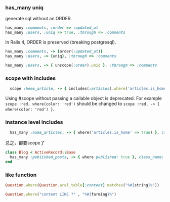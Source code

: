 ### has_many uniq


generate sql without an ORDER.

```ruby
has_many :comments, :order => :updated_at
has_many :users, :uniq => true, :through => :comments
```

In Rails 4, ORDER is preserved (breaking postgresql).

```ruby
has_many :comments, -> {order(:updated_at)}
has_many :users, -> {uniq}, :through => :comments
```


```ruby
has_many :users, -> { unscope(:order).uniq }, :through => :comments


```



### scope with includes

```ruby
  scope :home_article, -> { includes(:articles).where('articles.is_home' => true) }
```

Using #scope without passing a callable object is deprecated. For example `scope :red, where(color: 'red')` should be changed to `scope :red, -> { where(color: 'red') }`.


### instance level includes

```ruby
  has_many :home_articles, -> { where('articles.is_home' => true) }, class_name: 'Article'
```

总之，都要scope了

```ruby
class Blog < ActiveRecord::Base
  has_many :published_posts, -> { where published: true }, class_name: 'Post'
end
```

### like function 

```ruby
Question.where(Question.arel_table[:content].matches("%#{string}%"))

Question.where("content LIKE ?" , "%#{farming}%")

```
